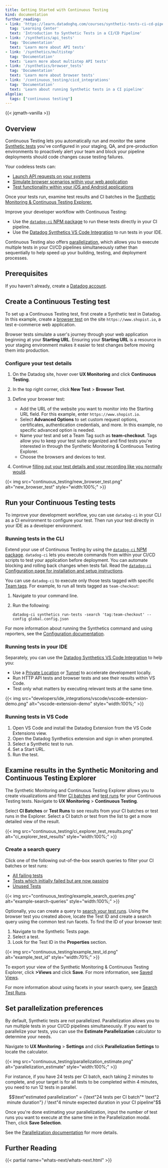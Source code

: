 ```yaml
---
title: Getting Started with Continuous Testing
kind: documentation
further_reading:
- link: 'https://learn.datadoghq.com/courses/synthetic-tests-ci-cd-pipeline'
  tag: 'Learning Center'
  text: 'Introduction to Synthetic Tests in a CI/CD Pipeline'
- link: '/synthetics/api_tests'
  tag: 'Documentation'
  text: 'Learn more about API tests'
- link: '/synthetics/multistep'
  tag: 'Documentation'
  text: 'Learn more about multistep API tests'
- link: '/synthetics/browser_tests'
  tag: 'Documentation'
  text: 'Learn more about browser tests'
- link: '/continuous_testing/cicd_integrations'
  tag: 'Documentation'
  text: 'Learn about running Synthetic tests in a CI pipeline'
algolia:
  tags: ["continuous testing"]
---
```

{{< jqmath-vanilla >}}

## Overview

Continuous Testing lets you automatically run and monitor the same [Synthetic tests][1] you've configured in your staging, QA, and pre-production environments to proactively alert your team and block your pipeline deployments should code changes cause testing failures.

Your codeless tests can:
* [Launch API requests on your systems][2]
* [Simulate browser scenarios within your web application][3]
* [Test functionality within your iOS and Android applications][4]

Once your tests run, examine test results and CI batches in the [Synthetic Monitoring & Continuous Testing Explorer.][5]

Improve your developer workflow with Continuous Testing:
* Use the [`datadog-ci` NPM package][6] to run these tests directly in your CI pipeline.
* Use the [Datadog Synthetics VS Code Integration][7] to run tests in your IDE.

Continuous Testing also offers [parallelization][24], which allows you to execute multiple tests in your CI/CD pipelines simultaneously rather than sequentially to help speed up your building, testing, and deployment processes.

## Prerequisites

If you haven't already, create a [Datadog account][8].

## Create a Continuous Testing test

To set up a Continuous Testing test, first create a Synthetic test in Datadog. In this example, create a [browser test][3] on the site `https://www.shopist.io`, a test e-commerce web application.

Browser tests simulate a user's journey through your web application beginning at your **Starting URL**. Ensuring your **Starting URL** is a resource in your staging environment makes it easier to test changes before moving them into production.

### Configure your test details

1. On the Datadog site, hover over **UX Monitoring** and click **Continuous Testing**.
2. In the top right corner, click **New Test** > **Browser Test**.
3. Define your browser test:

    - Add the URL of the website you want to monitor into the Starting URL field. For this example, enter `https://www.shopist.io`.
    - Select **Advanced Options** to set custom request options, certificates, authentication credentials, and more. In this example, no specific advanced option is needed.
    - Name your test and set a Team Tag such as **team-checkout**. Tags allow you to keep your test suite organized and find tests you're interested in through the Synthetic Monitoring & Continuous Testing Explorer.
    - Choose the browsers and devices to test.

4. Continue [filling out your test details and your recording like you normally would][9].

{{< img src="continuous_testing/new_browser_test.png" alt="new_browser_test" style="width:100%;" >}}


## Run your Continuous Testing tests

To improve your development workflow, you can use `datadog-ci` in your CLI as a CI environment to configure your test. Then run your test directly in your IDE as a developer environment.

### Running tests in the CLI

Extend your use of Continuous Testing by using the [`datadog-ci` NPM package][6]. `datadog-ci` lets you execute commands from within your CI/CD scripts to test your application before deployment. You can automate blocking and rolling back changes when tests fail. Read the [`datadog-ci` Configuration page for installation and setup instructions][10].

You can use `datadog-ci` to execute only those tests tagged with specific [Team tags][25]. For example, to run all tests tagged as `team-checkout`:

1. Navigate to your command line.
2. Run the following:

   ```
   datadog-ci synthetics run-tests -search 'tag:team-checkout' --config global.config.json
   ```

For more information about running the Synthetics command and using reporters, see the [Configuration documentation][11].

### Running tests in your IDE

Separately, you can use the [Datadog Synthetics VS Code Integration][12] to help you:

* Use a [Private Location][13] or [Tunnel][14] to accelerate development locally.
* Run HTTP API tests and browser tests and see their results within VS Code.
* Test only what matters by executing relevant tests at the same time.

{{< img src="developers/ide_integrations/vscode/vscode-extension-demo.png" alt="vscode-extension-demo" style="width:100%;" >}}

### Running tests in VS Code

1. Open VS Code and install the Datadog Extension from the VS Code Extensions view.
2. Open the Datadog Synthetics extension and sign in when prompted.
3. Select a Synthetic test to run.
4. Set a Start URL.
5. Run the test.

## Examine results in the Synthetic Monitoring and Continuous Testing Explorer

The Synthetic Monitoring and Continuous Testing Explorer allows you to create visualizations and filter [CI batches][22] and [test runs][23] for your Continuous Testing tests. Navigate to **UX Monitoring** > **Continuous Testing**.

Select **CI Batches** or **Test Runs** to see results from your CI batches or test runs in the Explorer. Select a CI batch or test from the list to get a more detailed view of the result.

{{< img src="continuous_testing/ci_explorer_test_results.png" alt="ci_explorer_test_results" style="width:100%;" >}}

### Create a search query

Click one of the following out-of-the-box search queries to filter your CI batches or test runs:
- [All failing tests][19]
- [Tests which initially failed but are now passing][20]
- [Unused Tests][21]

{{< img src="continuous_testing/example_search_queries.png" alt="example-search-queries" style="width:100%;" >}}

Optionally, you can create a query to [search your test runs][15]. Using the browser test you created above, locate the Test ID and create a search query using the common test run facets. To find the ID of your browser test:
1. Navigate to the Synthetic Tests page.
2. Select a test.
3. Look for the Test ID in the **Properties** section.

{{< img src="continuous_testing/example_test_id.png" alt="example_test_id" style="width:70%;" >}}

To export your view of the Synthetic Monitoring & Continuous Testing Explorer, click **>Views** and click **Save**. For more information, see [Saved Views][16].

For more information about using facets in your search query, see [Search Test Runs][17].

## Set parallelization preferences

By default, Synthetic tests are not parallelized. Parallelization allows you to run multiple tests in your CI/CD pipelines simultaneously. If you want to parallelize your tests, you can use the **Estimate Parallelization** calculator to determine your needs.

Navigate to **UX Monitoring** > **Settings** and click **Parallelization Settings** to locate the calculator.

{{< img src="continuous_testing/parallelization_estimate.png" alt="parallelization_estimate" style="width:100%;" >}}

For instance, if you have 24 tests per CI batch, each taking 2 minutes to complete, and your target is for all tests to be completed within 4 minutes, you need to run 12 tests in parallel.

$$\text"estimated parallelization" = {\text"24 tests per CI batch"* \text"2 minute duration"} / \text"4 minute expected duration in your CI pipeline"$$

Once you're done estimating your parallelization, input the number of test runs you want to execute at the same time in the Parallelization modal. Then, click **Save Selection**.

See the [Parallelization documentation][18] for more details.

## Further Reading

{{< partial name="whats-next/whats-next.html" >}}

[1]: /synthetics/
[2]: /getting_started/synthetics/api_test/
[3]: /getting_started/synthetics/browser_test/
[4]: /mobile_app_testing/
[5]: /synthetics/explorer?track=synbatch
[6]: /continuous_testing/cicd_integrations/configuration/?tab=npm
[7]: /developers/ide_integrations/
[8]: https://datadoghq.com
[9]: /getting_started/synthetics/browser_test/#create-a-browser-test
[10]: /continuous_testing/cicd_integrations/configuration/?tab=npm#install-the-package
[11]: /continuous_testing/cicd_integrations/configuration/?tab=npm#reporters
[12]: /developers/ide_integrations/vscode/
[13]: /getting_started/synthetics/private_location/
[14]: /continuous_testing/
[15]: /continuous_testing/explorer/?tab=testruns#create-a-search-query
[16]: /continuous_testing/explorer/saved_views/
[17]: /continuous_testing/explorer/search_runs/
[18]: /continuous_testing/settings/#parallelization
[19]: https://app.datadoghq.com/synthetics/explorer?query=%40type%3Aresult%20-%40result.result.httpStatusCode%3A%5B100%20TO%20399%5D%20%40result.result.passed%3Afalse&agg_m=count&agg_q=%40result.result.httpStatusCode&cols=&index=%2A&top_n=100&track=synthetics&viz=timeseries
[20]: https://app.datadoghq.com/synthetics/explorer?query=%40type%3Aresult%20%40result.result.initialResultID%3A%2A%20%40result.status%3A0&agg_m=count&agg_q=%40result.result.httpStatusCode&cols=&index=%2A&top_n=100&track=synthetics&viz=stream
[21]: https://app.datadoghq.com/synthetics/explorer?query=%40ci.job.name%3A%2A&agg_m=count&agg_q=%40result.test_public_id&cols=&index=%2A&top_n=100&track=synbatch&viz=query_table
[22]: /glossary/?product=synthetic-monitoring#test-batch
[23]: /glossary/?product=synthetic-monitoring#test-run
[24]: /glossary/?product=synthetic-monitoring#parallelization
[25]: /account_management/teams/
